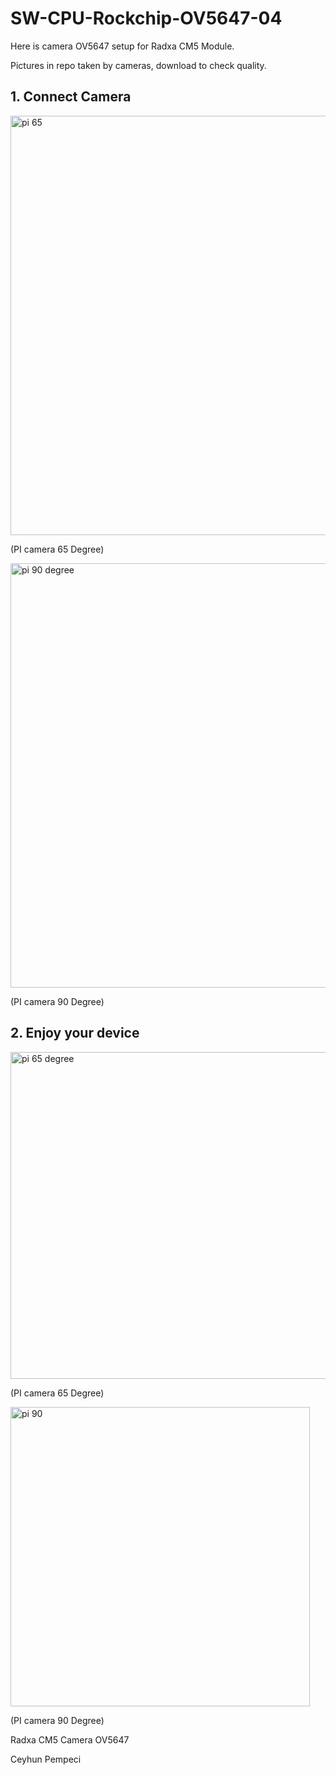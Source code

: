# SW-CPU-Rockchip-OV5647-04

Here is camera OV5647 setup for Radxa CM5 Module. 

Pictures in repo taken by cameras, download to check quality.

## 1. Connect Camera

<img width="671" alt="pi 65" src="https://github.com/user-attachments/assets/9ab51f83-33ad-452b-ad7a-16bf876d6e88" />

(PI camera 65 Degree)

<img width="679" alt="pi 90 degree" src="https://github.com/user-attachments/assets/ae1840c9-c797-4600-aa84-7d5b7500cf01" />

(PI camera 90 Degree)

## 2. Enjoy your device

<img width="523" alt="pi 65 degree" src="https://github.com/user-attachments/assets/5a9c1043-0d7f-4564-b91d-8c00894cd192" />

(PI camera 65 Degree)

<img width="479" alt="pi 90" src="https://github.com/user-attachments/assets/fac3f1f1-9616-4a77-8296-d54bd5af37ca" />

(PI camera 90 Degree)


Radxa CM5 Camera OV5647

Ceyhun Pempeci
